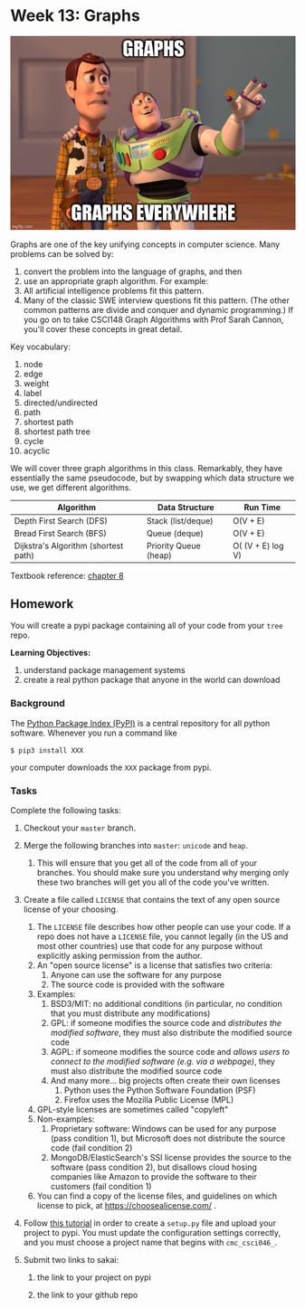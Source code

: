 # Week 13: Graphs

<img src=graphs.jpg />

Graphs are one of the key unifying concepts in computer science.
Many problems can be solved by:
1. convert the problem into the language of graphs, and then
2. use an appropriate graph algorithm.
For example:
1. All artificial intelligence problems fit this pattern.
1. Many of the classic SWE interview questions fit this pattern.
   (The other common patterns are divide and conquer and dynamic programming.)
If you go on to take CSCI148 Graph Algorithms with Prof Sarah Cannon,
you'll cover these concepts in great detail.

Key vocabulary:
1. node
1. edge
1. weight
1. label
1. directed/undirected
1. path
1. shortest path
1. shortest path tree
1. cycle
1. acyclic

We will cover three graph algorithms in this class.
Remarkably, they have essentially the same pseudocode,
but by swapping which data structure we use,
we get different algorithms.

| Algorithm | Data Structure | Run Time |
| --------- | -------------- | -------- |
| Depth First Search (DFS) | Stack (list/deque) | O(V + E) |
| Bread First Search (BFS) | Queue (deque) | O(V + E) |
| Dijkstra's Algorithm (shortest path) | Priority Queue (heap) | O( (V + E) log V) |

Textbook reference: [chapter 8](https://runestone.academy/runestone/books/published/pythonds/Graphs/toctree.html)

## Homework

You will create a pypi package containing all of your code from your `tree` repo.

**Learning Objectives:**

1. understand package management systems
1. create a real python package that anyone in the world can download

### Background

The [Python Package Index (PyPI)](https://pypi.org/) is a central repository for all python software.
Whenever you run a command like
```
$ pip3 install XXX
```
your computer downloads the `XXX` package from pypi. 

### Tasks

Complete the following tasks:

1. Checkout your `master` branch.

1. Merge the following branches into `master`: `unicode` and `heap`.
   
   1. This will ensure that you get all of the code from all of your branches.
      You should make sure you understand why merging only these two branches will get you all of the code you've written.

1. Create a file called `LICENSE` that contains the text of any open source license of your choosing.

    1. The `LICENSE` file describes how other people can use your code.  If a repo does not have a `LICENSE` file, you cannot legally (in the US and most other countries) use that code for any purpose without explicitly asking permission from the author.
    1. An "open source license" is a license that satisfies two criteria:
        1. Anyone can use the software for any purpose
        1. The source code is provided with the software
    1. Examples:
        1. BSD3/MIT: no additional conditions (in particular, no condition that you must distribute any modifications)
        1. GPL: if someone modifies the source code and *distributes the modified software*, they must also distribute the modified source code
        1. AGPL: if someone modifies the source code and *allows users to connect to the modified software (e.g. via a webpage)*, they must also distribute the modified source code
        1. And many more... big projects often create their own licenses
            1. Python uses the Python Software Foundation (PSF)
            1. Firefox uses the Mozilla Public License (MPL)
    1. GPL-style licenses are sometimes called "copyleft"
    1. Non-examples:
        1. Proprietary software: Windows can be used for any purpose (pass condition 1), but Microsoft does not distribute the source code (fail condition 2)
        1. MongoDB/ElasticSearch's SSI license provides the source to the software (pass condition 2), but disallows cloud hosing companies like Amazon to provide the software to their customers (fail condition 1)
    1. You can find a copy of the license files, and guidelines on which license to pick, at https://choosealicense.com/ .

1. Follow [this tutorial](https://realpython.com/pypi-publish-python-package/#preparing-your-package-for-publication) in order to create a `setup.py` file and upload your project to pypi.
    You must update the configuration settings correctly, and you must choose a project name that begins with `cmc_csci046_`.

1. Submit two links to sakai:

    1. the link to your project on pypi

    1. the link to your github repo
